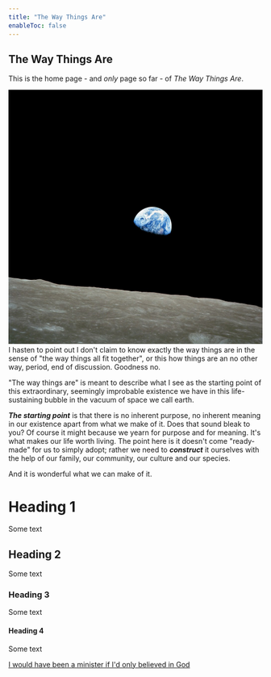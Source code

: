 ```yaml
---
title: "The Way Things Are"
enableToc: false
---
```

## The Way Things Are


This is the home page - and *only* page so far - of *The Way Things Are*.

 ![Earthrise taken from Apollo 8](notes/images/NASA-Apollo8-Dec24-Earthrise.jpg#right50)I hasten to point out I don't claim to know exactly the way things are in the sense of "the way things all fit together", or this how things are an no other way, period, end of discussion. Goodness no. 

"The way things are" is meant to describe what I see as the starting point of this extraordinary, seemingly improbable existence we have in this life-sustaining bubble in the vacuum of space we call earth.

***The starting point*** is that there is no inherent purpose, no inherent meaning in our existence apart from what we make of it. Does that sound bleak to you? Of course it might because we yearn for purpose and for meaning. It's what makes our life worth living. The point here is it doesn't come "ready-made" for us to simply adopt; rather we need to ***construct*** it ourselves with the help of our family, our community, our culture and our species.

And it is wonderful what we can make of it.

# Heading 1
Some text

## Heading 2
Some text

### Heading 3
Some text

#### Heading 4
Some text

[I would have been a minister if I'd only believed in God](notes/I%20would%20have%20been%20a%20minister%20if%20I'd%20only%20believed%20in%20God.md)








